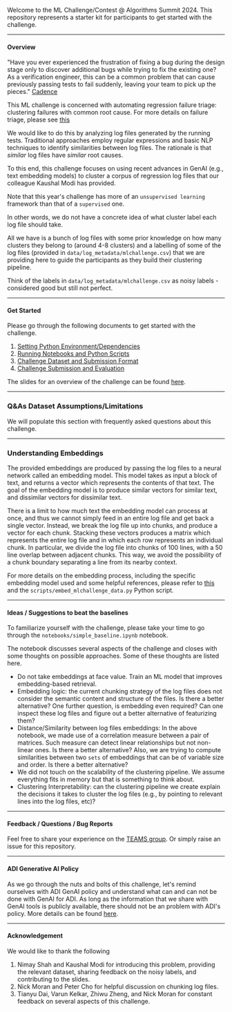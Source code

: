 Welcome to the ML Challenge/Contest @ Algorithms Summit 2024.
This repository represents a starter kit for participants to get started with the challenge.

---
#### Overview

"Have you ever experienced the frustration of fixing a bug during the design stage only to discover additional bugs while trying to fix the existing one? As a verification engineer, this can be a common problem that can cause previously passing tests to fail suddenly, leaving your team to pick up the pieces." [Cadence](https://community.cadence.com/cadence_blogs_8/b/fv/posts/automate-regression-failure-triage-with-the-cadence-verisium)

This ML challenge is concerned with automating regression failure triage: clustering failures with common root cause. For more details on failure triage, please see [this](https://community.cadence.com/cadence_blogs_8/b/fv/posts/automate-regression-failure-triage-with-the-cadence-verisium)

We would like to do this by analyzing log files generated by the running tests. Traditional approaches employ regular expressions and basic NLP techniques to identify similarities between log files. The rationale is that _similar_ log files have _similar_ root causes.


To this end, this challenge focuses on using recent advances in GenAI (e.g., text embedding models) to cluster a corpus of regression log files that our colleague Kaushal Modi has provided.

Note that this year's challenge has more of an `unsupervised learning` framework than that of a `supervised` one.

In other words, we do not have a concrete idea of what cluster label each log file should take.

All we have is a bunch of log files with some prior knowledge on how many clusters they belong to (around 4-8 clusters)
and a labelling of some of the log files (provided in `data/log_metadata/mlchallenge.csv`) that we are providing here
to guide the participants as they build their clustering pipeline.

Think of the labels in `data/log_metadata/mlchallenge.csv` as noisy labels - considered good but still not perfect.

---
#### Get Started

Please go through the following documents to get started with the challenge.

1. [Setting Python Environment/Dependencies](https://gitlab.analog.com/aaldujai/ml_challenge_as24/-/blob/master/docs/PYENV.md)
2. [Running Notebooks and Python Scripts](https://gitlab.analog.com/aaldujai/ml_challenge_as24/-/blob/master/docs/RUN.md)
2. [Challenge Dataset and Submission Format](https://gitlab.analog.com/aaldujai/ml_challenge_as24/-/blob/master/docs/DATA.md)
3. [Challenge Submission and Evaluation](https://gitlab.analog.com/aaldujai/ml_challenge_as24/-/blob/master/docs/EVAL.md)

The slides for an overview of the challenge can be found [here](https://gitlab.analog.com/aaldujai/ml_challenge_as24/-/blob/master/docs/Challenge-Overview.pptx).

---
### Q&As Dataset Assumptions/Limitations

We will populate this section with frequently asked questions about this challenge.


---
### Understanding Embeddings

The provided embeddings are produced by passing the log files to a neural network called an embedding model. This model takes as input a block of text, and returns a vector which represents the contents of that text. The goal of the embedding model is to produce similar vectors for similar text, and dissimilar vectors for dissimilar text.

There is a limit to how much text the embedding model can process at once, and thus we cannot simply feed in an entire log file and get back a single vector. Instead, we break the log file up into chunks, and produce a vector for each chunk. Stacking these vectors produces a matrix which represents the entire log file and in which each row represents an individual chunk. In particular, we divide the log file into chunks of 100 lines, with a 50 line overlap between adjacent chunks. This way, we avoid the possibility of a chunk boundary separating a line from its nearby context.



For more details on the embedding process, including the specific embedding model used and some helpful references, please refer to [this](https://gitlab.analog.com/aaldujai/ml_challenge_as24/-/blob/master/docs/DATA.md#embeddings) and the `scripts/embed_mlchallenge_data.py` Python script.


---
#### Ideas / Suggestions to beat the baselines

To familiarize yourself with the challenge, please take your time to go through the `notebooks/simple_baseline.ipynb` notebook.

The notebook discusses several aspects of the challenge and closes with some thoughts on possible approaches. Some of these thoughts are listed here.

- Do not take embeddings at face value. Train an ML model that improves embedding-based retrieval.
- Embedding logic: the current chunking strategy of the log files does not consider the semantic content and structure of the files. Is there a better alternative? One further question, is embedding even required? Can one inspect these log files and figure out a better alternative of featurizing them?
- Distance/Similarity between log files embeddings: In the above notebook, we made use of a correlation measure between a pair of matrices. Such measure can detect linear relationships but not non-linear ones. Is there a better alternative? Also, we are trying to compute similarities between two `sets` of embeddings that can be of variable size and order. Is there a better alternative?
- We did not touch on the scalability of the clustering pipeline. We assume everything fits in memory but that is something to think about.
- Clustering Interpretability: can the clustering pipeline we create explain the decisions it takes to cluster the log files (e.g., by pointing to relevant lines into the log files, etc)?

---
#### Feedback / Questions / Bug Reports

Feel free to share your experience on the [TEAMS group](https://teams.microsoft.com/l/team/19%3AsPkLqzyDM78MDQq5LbWL2doQgc9LjbGEMjlReS6MkT01@thread.tacv2/conversations?groupId=aa7e9374-9bed-4cf3-9c88-b387c82f30da&tenantId=eaa689b4-8f87-40e0-9c6f-7228de4d754a). Or simply raise an issue for this repository.

---
#### ADI Generative AI Policy

As we go through the nuts and bolts of this challenge, let's remind ourselves with ADI GenAI policy and understand what can and can not be done with GenAI for ADI. As long as the information that we share with GenAI tools is publicly available, there should not be an problem with ADI's policy. More details can be found [here](https://analog.sharepoint.com/sites/LRO/Shared%20Documents/Forms/AllItems.aspx?id=/sites/LRO/Shared%20Documents/policies%20%26%20procedures/Generative%20AI%20Policy%20-%20Final.pdf&parent=/sites/LRO/Shared%20Documents/policies%20%26%20procedures).


---
#### Acknowledgement

We would like to thank the following
1. Nimay Shah and  Kaushal Modi for introducing this problem, providing the relevant dataset, sharing feedback on the noisy labels, and contributing to the slides.
2. Nick Moran and Peter Cho for helpful discussion on chunking log files.
3. Tianyu Dai, Varun Kelkar, Zhiwu Zheng, and Nick Moran for constant feedback on several aspects of this challenge.



